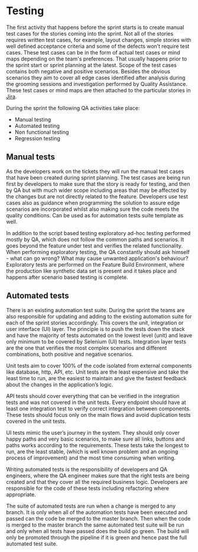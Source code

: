 # Testing

The first activity that happens before the sprint starts is to create manual test cases for the stories coming into the sprint. Not all of the stories requires written test cases, for example, layout changes, simple stories with well defined acceptance criteria and some of the defects won’t require test cases. These test cases can be in the form of actual test cases or mind maps depending on the team's preferences. That usually happens prior to the sprint start or sprint planning at the
latest. Scope of the test cases contains both negative and positive scenarios. Besides the obvious scenarios they aim to cover all edge cases identified after analysis during the grooming sessions and investigation performed by Quality Assistance.  These test cases or mind maps are then attached to the particular stories in [Jira](https://www.atlassian.com/software/jira).

During the sprint the following QA activities take place:

* Manual testing
* Automated testing
* Non functional testing
* Regression testing

## Manual tests
As the developers work on the tickets they will run the manual test cases that have been created during sprint planning.  The test cases are being run first by developers to make sure that the story is ready for testing, and then by QA but with much wider scope including areas that may be affected by the changes but are not directly related to the feature. Developers use test cases also as guidance when programming the solution to assure edge scenarios are incorporated whilst also making sure the code meets the quality conditions. Can be used as for automation tests suite template as well.

In addition to the script based testing exploratory ad-hoc testing performed mostly by QA, which does not follow the common paths and scenarios. It goes beyond the feature under test and verifies the related functionality. When performing exploratory testing, the QA constantly should ask himself - what can go wrong? What may cause unwanted application's behaviour? Exploratory tests are performed on the Feature Build Environment, where the production like synthetic data set is present and it takes place and happens after scenario based testing is complete.

## Automated tests

There is an existing automation test suite.  During the sprint the teams are also responsible for updating and adding to the existing automation suite for each of the sprint stories accordingly. This covers the unit, integration or user interface (UI) layer.  The principle is to push the tests down the stack and have the majority of tests automated on the lowest level (unit) and leave only minimum to be covered by Selenium (UI) tests. Integration layer tests are the one that verifies the most complex scenarios and different combinations, both positive and negative scenarios.

Unit tests aim to cover 100% of the code isolated from external components like database, http, API, etc. Unit tests are the least expensive and take the least time to run, are the easiest to maintain and give the fastest feedback about the changes in the application’s logic.

API tests should cover everything that can be verified in the integration tests and
was not covered in the unit tests.  Every endpoint should have at least
one integration test to verify correct integration between components. These
tests should focus only on the main flows and avoid duplication tests covered
in the unit tests.

UI tests mimic the user’s journey in the system.  They should only cover happy paths and very basic scenarios, to make sure all links, buttons and paths works according to the requirements. These tests take the longest to run, are the least stable, (which is well known problem and an ongoing process of improvement) and the most time consuming when writing.

Writing automated tests is the responsibility of developers and QA engineers, where the QA engineer makes sure that the right tests are being created and that they cover all the required business logic. Developers are responsible for the code of these tests including refactoring where appropriate.

The suite of automated tests are run when a change is merged to any branch.  It is only when all of the automation tests have been executed and passed can the code be merged to the master branch.  Then when the code is merged to the master branch the same automated test suite will be run and only when all tests have passed does the build go green. The build will only be promoted through the pipeline if it is green and hence past the full automated test suite.
